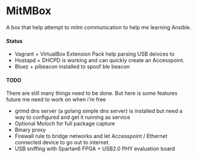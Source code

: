 # MitMBox
A box that help attempt to  mitm communication to help me learning Ansible.  

#### Status
 
 - Vagrant + VirtualBox Extension Pack help parsing USB deivces to  
 - Hostapd + DHCPD is working and can quickly create an Accesspoint.
 - Bluez + pibeacon installed to spoof ble beacon 

#### TODO

There are still many things need to be done. But here is some features future me need to work on when i'm free
 
 - grimd dns server (a golang simple dns server) is installed but need a way to configured and get it running as service
 - Optional Moloch for full package capture
 - Binary proxy
 - Firewall rule to bridge networks and let Accesspoint / Ethernet connected device to go out to internet.
 - USB sniffing with Spartan6 FPGA + USB2.0 PHY evaluation board
